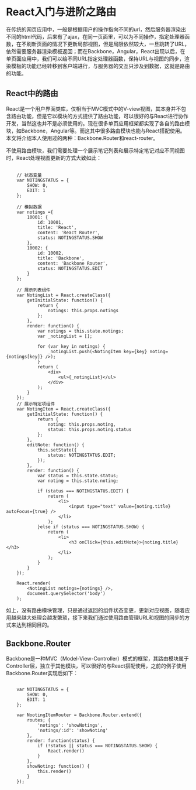 # React入门与进阶之路由

在传统的网页应用中，一般是根据用户的操作指向不同的url，然后服务器渲染出不同的html代码，后来有了ajax，在同一页面里，可以为不同操作，指定处理器函数，在不刷新页面的情况下更新局部视图，但是局限依然较大，一旦跳转了URL，依然需要服务器渲染模板返回；而在Backbone，Angular，React出现以后，在单页面应用中，我们可以给不同URL指定处理器函数，保持URL与视图的同步，渲染模板的功能已经转移到客户端进行，与服务器的交互只涉及到数据，这就是路由的功能。

## React中的路由

React是一个用户界面类库，仅相当于MVC模式中的V-view视图，其本身并不包含路由功能，但是它以模块的方式提供了路由功能，可以很好的与React进行协作开发，当然这也并不是必须使用的。现在很多单页应用框架都实现了各自的路由模块，如Backbone，Angular等。而这其中很多路由模块也能与React搭配使用。本文将介绍本人使用过的两种：Backbone.Router和react-router。

不使用路由模块，我们需要处理一个展示笔记列表和展示特定笔记对应不同视图时，React处理视图更新的方式大致如此：

```
    
    // 状态变量
    var NOTINGSTATUS = {
        SHOW: 0,
        EDIT: 1
    };
    
    // 模拟数据
    var notings ={
        10001: {
            id: 10001,
            title: 'React',
            content: 'React Router',
            status: NOTINGSTATUS.SHOW
        },
        10002: {
            id: 10002,
            title: 'Backbone',
            content: 'Backbone Router',
            status: NOTINGSTATUS.EDIT
        }
    };
    
    // 展示列表组件
    var NotingList = React.createClass({
        getInitialState: function() {
            return {
                notings: this.props.notings
            };
        },
        render: function() {
            var notings = this.state.notings;
            var _notingList = [];
            
            for (var key in notings) {
                _notingList.push(<NotingItem key={key} noting={notings[key]} />);
            }
            return (
                <div>
                    <ul>{_notingList}</ul>
                </div>
            );
        }
    });
    // 展示特定项组件
    var NotingItem = React.createClass({
        getInitialState: function() {
            return {
                noting: this.props.noting,
                status: this.props.noting.status
            };
        },
        editNote: function() {
            this.setState({
                status: NOTINGSTATUS.EDIT;
            });
        },
        render: function() {
            var status = this.state.status;
            var noting = this.state.noting;
            
            if (status === NOTINGSTATUS.EDIT) {
                return (
                    <li>
                        <input type="text" value={noting.title} autoFocus={true} />
                    </li>
                );
            }else if (status === NOTINGSTATUS.SHOW) {
                return (
                    <li>
                        <h3 onClick={this.editNote}>{noting.title}</h3>
                    </li>
                );
            }
        }
    });

    React.render(
        <NotingList notings={notings} />,
        document.querySelector('body')
    );
```

如上，没有路由模块管理，只是通过返回的组件状态变更，更新对应视图，随着应用越来越大处理会越发繁琐，接下来我们通过使用路由管理URL和视图的同步的方式来达到相同目的。

## Backbone.Router

Backbone是一种MVC（Model-View-Controller）模式的框架，其路由模块属于Controller层，独立于其他模块，可以很好的与React搭配使用，之前的例子使用Backbone.Router实现后如下：

```

    var NOTINGSTATUS = {
        SHOW: 0,
        EDIT: 1
    };
    
    var NootingItemRouter = Backbone.Router.extend({
        routes; {
            'notings': 'showNotings',
            'notings/:id': 'showNoting'
        },
        render: function(status) {
            if (!status || status === NOTINGSTATUS.SHOW) {
                React.render()
            }
        },
        showNoting: function() {
            this.render()
        }
    });
```



